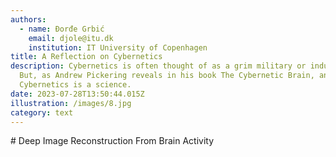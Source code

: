 ```yaml
---
authors:
  - name: Đorđe Grbić 
    email: djole@itu.dk
    institution: IT University of Copenhagen
title: A Reflection on Cybernetics
description: Cybernetics is often thought of as a grim military or industrial science of control.
  But, as Andrew Pickering reveals in his book The Cybernetic Brain, and Đorđe Grbić explores in this text, it is much more than that.
  Cybernetics is a science.
date: 2023-07-28T13:50:44.015Z
illustration: /images/8.jpg
category: text
---
```

\# Deep Image Reconstruction From Brain Activity